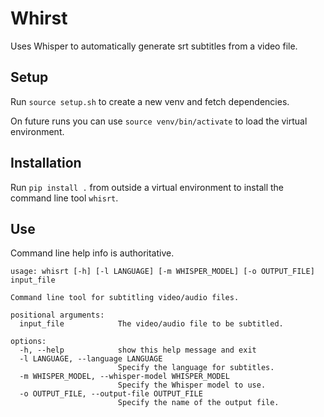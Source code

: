 # Whirst
Uses Whisper to automatically generate srt subtitles from a video file.

## Setup
Run `source setup.sh` to create a new venv and fetch dependencies.

On future runs you can use `source venv/bin/activate` to load the virtual environment.

## Installation
Run `pip install .` from outside a virtual environment to install the command line tool `whisrt`.

## Use
Command line help info is authoritative.
```
usage: whisrt [-h] [-l LANGUAGE] [-m WHISPER_MODEL] [-o OUTPUT_FILE] input_file

Command line tool for subtitling video/audio files.

positional arguments:
  input_file            The video/audio file to be subtitled.

options:
  -h, --help            show this help message and exit
  -l LANGUAGE, --language LANGUAGE
                        Specify the language for subtitles.
  -m WHISPER_MODEL, --whisper-model WHISPER_MODEL
                        Specify the Whisper model to use.
  -o OUTPUT_FILE, --output-file OUTPUT_FILE
                        Specify the name of the output file.
```
